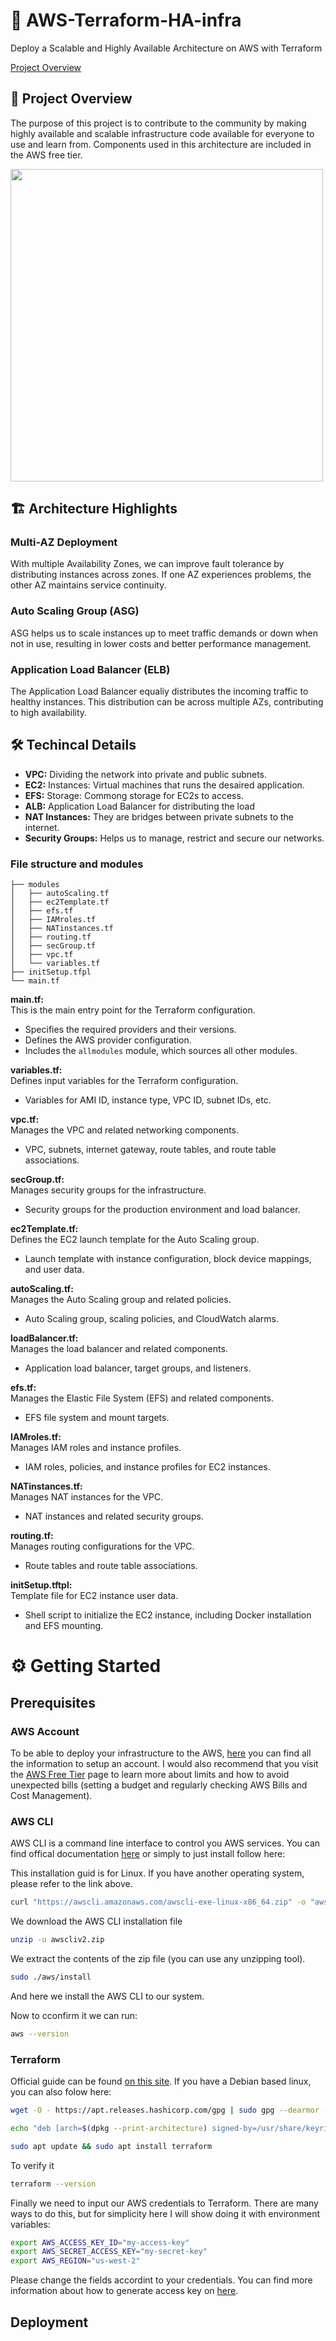 # 🚀 AWS-Terraform-HA-infra
Deploy a Scalable and Highly Available Architecture on AWS with Terraform

[Project Overview](##project-overview)  


## 🌟 Project Overview
The purpose of this project is to contribute to the community by making highly available and scalable infrastructure code available for everyone to use and learn from. Components used in this architecture are included in the AWS free tier.

<img src="https://github.com/user-attachments/assets/b882b767-98ab-46be-85ce-2b1ea018e96d" width="500">



## 🏗️ Architecture Highlights
### Multi-AZ Deployment
With multiple Availability Zones, we can improve fault tolerance by distributing instances across zones. If one AZ experiences problems, the other AZ maintains service continuity.

### Auto Scaling Group (ASG)
ASG helps us to scale instances up to meet traffic demands or down when not in use, resulting in lower costs and better performance management. 

### Application Load Balancer (ELB)
The Application Load Balancer equaliy distributes the incoming traffic to healthy instances. This distribution can be across multiple AZs, contributing to high availability.

## 🛠️ Techincal Details
*  **VPC:**  Dividing the network into private and public subnets.
*  **EC2:**  Instances: Virtual machines that runs the desaired application.
*  **EFS:**  Storage: Commong storage for EC2s to access.
*  **ALB:**  Application Load Balancer for distributing the load
*  **NAT Instances:**  They are bridges between private subnets to the internet.
*  **Security Groups:**  Helps us to manage, restrict and secure our networks.

### File structure and modules
```
├── modules                      
│   ├── autoScaling.tf
│   ├── ec2Template.tf
│   ├── efs.tf
│   ├── IAMroles.tf
│   ├── NATinstances.tf
│   ├── routing.tf
│   ├── secGroup.tf
│   ├── vpc.tf     
│   └── variables.tf
├── initSetup.tfpl
└── main.tf
```
**main.tf:**  
This is the main entry point for the Terraform configuration.  
- Specifies the required providers and their versions.  
- Defines the AWS provider configuration.  
- Includes the `allmodules` module, which sources all other modules.  

**variables.tf:**  
Defines input variables for the Terraform configuration.  
- Variables for AMI ID, instance type, VPC ID, subnet IDs, etc.  

**vpc.tf:**  
Manages the VPC and related networking components.  
- VPC, subnets, internet gateway, route tables, and route table associations.  

**secGroup.tf:**  
Manages security groups for the infrastructure.  
- Security groups for the production environment and load balancer.  

**ec2Template.tf:**  
Defines the EC2 launch template for the Auto Scaling group.  
- Launch template with instance configuration, block device mappings, and user data.  

**autoScaling.tf:**  
Manages the Auto Scaling group and related policies.  
- Auto Scaling group, scaling policies, and CloudWatch alarms.  

**loadBalancer.tf:**  
Manages the load balancer and related components.  
- Application load balancer, target groups, and listeners.  

**efs.tf:**  
Manages the Elastic File System (EFS) and related components.  
- EFS file system and mount targets.  

**IAMroles.tf:**  
Manages IAM roles and instance profiles.  
- IAM roles, policies, and instance profiles for EC2 instances.  

**NATinstances.tf:**  
Manages NAT instances for the VPC.  
- NAT instances and related security groups.  

**routing.tf:**  
Manages routing configurations for the VPC.  
- Route tables and route table associations.  

**initSetup.tftpl:**  
Template file for EC2 instance user data.  
- Shell script to initialize the EC2 instance, including Docker installation and EFS mounting.



# ⚙️ Getting Started
## Prerequisites
### AWS Account
To be able to deploy your infrastructure to the AWS, [here](aws.amazon.com/resources/create-account/) you can find all the information to setup an account. I would also recommend that you visit the [AWS Free Tier](https://aws.amazon.com/free/) page to learn more about limits and how to avoid unexpected bills (setting a budget and regularly checking AWS Bills and Cost Management).

### AWS CLI
AWS CLI is a command line interface to control you AWS services. You can find offical documentation [here](https://docs.aws.amazon.com/cli/latest/userguide/getting-started-install.html) or simply to just install follow here:

This installation guid is for Linux. If you have another operating system, please refer to the link above.
```Bash
curl "https://awscli.amazonaws.com/awscli-exe-linux-x86_64.zip" -o "awscliv2.zip"
```
We download the AWS CLI installation file
```Bash
unzip -u awscliv2.zip
```
We extract the contents of the zip file (you can use any unzipping tool).

```Bash
sudo ./aws/install
```
And here we install the AWS CLI to our system.

Now to cconfirm it we can run:
```bash
aws --version
```
### Terraform
Official guide can be found [on this site](https://developer.hashicorp.com/terraform/install#linux). 
If you have a Debian based linux, you can also folow here:
```bash
wget -O - https://apt.releases.hashicorp.com/gpg | sudo gpg --dearmor -o /usr/share/keyrings/hashicorp-archive-keyring.gpg
```
```bash
echo "deb [arch=$(dpkg --print-architecture) signed-by=/usr/share/keyrings/hashicorp-archive-keyring.gpg] https://apt.releases.hashicorp.com $(lsb_release -cs) main" | sudo tee /etc/apt/sources.list.d/hashicorp.list
```
```bash
sudo apt update && sudo apt install terraform
```
To verify it
```bash
terraform --version
```

Finally we need to input our AWS credentials to Terraform. There are many ways to do this, but for simplicity here I will show doing it with environment variables:
```bash
export AWS_ACCESS_KEY_ID="my-access-key"
export AWS_SECRET_ACCESS_KEY="my-secret-key"
export AWS_REGION="us-west-2"
```
Please change the fields accordint to your credentials. You can find more information about how to generate access key on [here](https://docs.aws.amazon.com/IAM/latest/UserGuide/id_credentials_access-keys.html).

## Deployment

